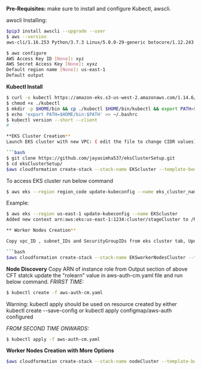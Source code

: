 **Pre-Requisites:**
make sure to install and configure Kubectl, awscli.

awscli Installing:

```bash
$pip3 install awscli --upgrade --user
$ aws --version
aws-cli/1.16.253 Python/3.7.3 Linux/5.0.0-29-generic botocore/1.12.243
```

```bash
$ aws configure
AWS Access Key ID [None]: xyz
AWS Secret Access Key [None]: xyxz
Default region name [None]: us-east-1
Default output
```

**Kubectl Install**
```bash
$ curl -o kubectl https://amazon-eks.s3-us-west-2.amazonaws.com/1.14.6/2019-08-22/bin/linux/amd64/kubectl
$ chmod +x ./kubectl
$ mkdir -p $HOME/bin && cp ./kubectl $HOME/bin/kubectl && export PATH=$HOME/bin:$PATH
$ echo 'export PATH=$HOME/bin:$PATH' >> ~/.bashrc
$ kubectl version --short --client
# ```

**EKS Cluster Creation**
Launch EKS cluster with new VPC: ( edit the file to change CIDR values)

```bash
$ git clone https://github.com/jayasimha537/eksClusterSetup.git
$ cd eksClusterSetup/
$aws cloudformation create-stack --stack-name EKScluster --template-body file://eksCluster.yml --capabilities CAPABILITY_IAM
```


To access EKS cluster run below command 

```bash
$ aws eks --region region_code update-kubeconfig --name eks_cluster_name
```
 
Example:
```bash
$ aws eks --region us-east-1 update-kubeconfig --name EKScluster
Added new context arn:aws:eks:us-east-1:1234:cluster/stageCluster to /home/jay/.kube/config```

** Worker Nodes Creation**

Copy vpc_ID , subnet_IDs and SecurityGroupIDs from eks cluster tab, Update the values in below command:

```bash
$aws cloudformation create-stack --stack-name EKSworkerNodesCluster --template-body file://workerNodeGroup.yml --parameters   ParameterKey=ClusterName,ParameterValue=EKScluster  ParameterKey=ClusterControlPlaneSecurityGroup,ParameterValue=sg-0f6f7531b9a536493   ParameterKey=KeyName,ParameterValue=eks_key  ParameterKey=NodeGroupName,ParameterValue=EKSworkerNode  ParameterKey=Subnets,ParameterValue="subnet-03d23eb541c533e36\,subnet-04ae2a52ea0b67ffa\,subnet-061dbcdd424dcd20a" ParameterKey=VpcId,ParameterValue=vpc-078c1ab874fa1442a --capabilities CAPABILITY_IAM
```


**Node Discovery**
Copy ARN of instance role from Output section of above CFT statck
update the "rolearn" value in aws-auth-cm.yaml file and run below command.
*FRIRST TIME:*
```bash
$ kubectl create -f aws-auth-cm.yaml 
```

Warning: kubectl apply should be used on resource created by either kubectl create --save-config or kubectl apply
configmap/aws-auth configured 

*FROM SECOND TIME ONWARDS:*

```bash
$ kubectl apply -f aws-auth-cm.yaml 
```


**Worker Nodes Creation with More Options**

```bash
$aws cloudformation create-stack --stack-name nodeCluster --template-body file://node.yml --parameters   ParameterKey=ClusterName,ParameterValue=EKScluster  ParameterKey=ClusterControlPlaneSecurityGroup,ParameterValue=sg-07ee71ebad4e3db21  ParameterKey=KeyName,ParameterValue=eks_key ParameterKey=NodeAutoScalingGroupDesiredCapacity,ParameterValue=1 ParameterKey=NodeAutoScalingGroupMaxSize,ParameterValue=1 ParameterKey=NodeAutoScalingGroupMinSize,ParameterValue=1 ParameterKey=NodeGroupName,ParameterValue=NodeGroup ParameterKey=NodeInstanceType,ParameterValue=t2.micro ParameterKey=Subnets,ParameterValue="subnet-08c41497171e92daf\,subnet-00d7751b4e72bb55c\,subnet-03e2725fccdad5bb2" ParameterKey=VpcId,ParameterValue=vpc-0a196673b1630615a --capabilities CAPABILITY_IAM
```
